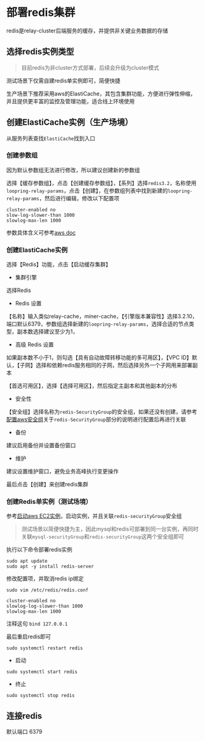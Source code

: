 # 部署redis集群

redis是relay-cluster后端服务的缓存，并提供非关键业务数据的存储

## 选择redis实例类型

> 目前redis为非cluster方式部署，后续会升级为cluster模式

测试场景下仅需自建redis单实例即可，简便快捷

生产场景下推荐采用aws的ElastiCache，其包含集群功能，方便进行弹性伸缩，并且提供更丰富的监控及管理功能，适合线上环境使用


## 创建ElastiCache实例（生产场境）

从服务列表查找`ElastiCache`找到入口

### 创建参数组

因为默认参数组无法进行修改，所以建议创建新的参数组

选择【缓存参数组】，点击【创建缓存参数组】，【系列】选择`redis3.2`，名称使用`loopring-relay-params`，点击【创建】，在参数组列表中找到新建的`loopring-relay-params`，然后进行编辑，修改以下配置项
```
cluster-enabled no
slow-log-slower-than 1000
slowlog-max-len 1000
```
参数具体含义可参考[aws doc](https://docs.aws.amazon.com/zh_cn/AmazonElastiCache/latest/red-ug/ParameterGroups.Redis.html)

### 创建ElastiCache实例
选择【Redis】功能，点击【启动缓存集群】

* 集群引擎

选择Redis

* Redis 设置

【名称】输入类似relay-cache，miner-cache，【引擎版本兼容性】选择3.2.10，端口默认6379，参数组选择新建的`loopring-relay-params`，选择合适的节点类型，副本数选择建议至少为1，

* 高级 Redis 设置

如果副本数不小于1，则勾选【具有自动故障转移功能的多可用区】，【VPC ID】默认，【子网】选择和依赖redis服务相同的子网，然后选择另外一个子网用来部署副本

【首选可用区】，选择【选择可用区】，然后指定主副本和其他副本的分布

* 安全性

【安全组】选择名称为`redis-SecurityGroup`的安全组，如果还没有创建，请参考[配置aws安全组](security_group_cn.md)关于`redis-SecurityGroup`部分的说明进行配置后再进行关联

* 备份

建议启用备份并设置备份窗口

* 维护

建议设置维护窗口，避免业务高峰执行变更操作

最后点击【创建】来创建redis集群

### 创建Redis单实例（测试场境）
参考[启动aws EC2实例](new_ec2_cn.md)，启动实例，并且关联`redis-securityGroup`安全组

> 测试场景以简便快捷为主，因此mysql和redis可部署到同一台实例，再同时关联`mysql-securityGroup`和`redis-securityGroup`这两个安全组即可


执行以下命令部署redis实例
```
sudo apt update
sudo apt -y install redis-server
```

修改配置项，并取消redis ip绑定

`sudo vim /etc/redis/redis.conf`

```
cluster-enabled no
slowlog-log-slower-than 1000
slowlog-max-len 1000
```
注释这句 `bind 127.0.0.1`

最后重启redis即可

`sudo systemctl restart redis`

* 启动

`sudo systemctl start redis`

* 终止

`sudo systemctl stop redis`

## 连接redis

默认端口 6379
